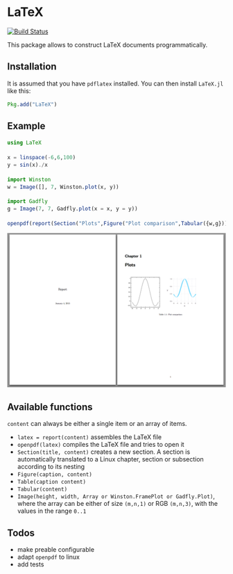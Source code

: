 # LaTeX

[![Build Status](https://travis-ci.org/rened/LaTeX.jl.svg?branch=master)](https://travis-ci.org/rened/LaTeX.jl)

This package allows to construct LaTeX documents programmatically.

## Installation

It is assumed that you have `pdflatex` installed. You can then install `LaTeX.jl` like this:

```jl
Pkg.add("LaTeX")
```

## Example

```jl
using LaTeX

x = linspace(-6,6,100)
y = sin(x)./x

import Winston
w = Image([], 7, Winston.plot(x, y))

import Gadfly
g = Image(7, 7, Gadfly.plot(x = x, y = y))

openpdf(report(Section("Plots",Figure("Plot comparison",Tabular({w,g})))))
```

![](example.png)

## Available functions

`content` can always be either a single item or an array of items.

* `latex = report(content)` assembles the LaTeX file
* `openpdf(latex)` compiles the LaTeX file and tries to open it
* `Section(title, content)` creates a new section. A section is automatically translated to a Linux chapter, section or subsection according to its nesting
* `Figure(caption, content)`
* `Table(caption content)`
* `Tabular(content)`
* `Image(height, width, Array or Winston.FramePlot or Gadfly.Plot)`, where the array can be either of size `(m,n,1)` or RGB `(m,n,3)`, with the values in the range `0..1`

## Todos

* make preable configurable
* adapt `openpdf` to linux
* add tests

